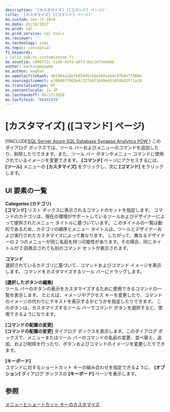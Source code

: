 ```yaml
---
description: '[カスタマイズ] ([コマンド] ページ)'
title: '[カスタマイズ] ([コマンド] ページ)'
ms.custom: seo-lt-2019
ms.date: 01/19/2017
ms.prod: sql
ms.prod_service: sql-tools
ms.reviewer: ''
ms.technology: ssms
ms.topic: conceptual
f1_keywords:
- sql13.swb.vs.customizecom.f1
ms.assetid: c8965f2c-51d9-437d-a6f3-8ac2075ede6b
author: markingmyname
ms.author: maghan
ms.openlocfilehash: db5984a18efb85045cbbe4b0aab4c97b9e7f308b
ms.sourcegitcommit: e700497f962e4c2274df16d9e651059b42ff1a10
ms.translationtype: HT
ms.contentlocale: ja-JP
ms.lasthandoff: 08/17/2020
ms.locfileid: "88491978"
---
```

# <a name="customize-commands-page"></a>[カスタマイズ] ([コマンド] ページ)
[!INCLUDE[SQL Server Azure SQL Database Synapse Analytics PDW ](../../includes/applies-to-version/sql-asdb-asdbmi-asa-pdw.md)]
このダイアログ ボックスでは、ツール バーおよびメニューのコマンドを追加したり、削除したりできます。また、ツール バー ボタンやメニュー コマンドに使用されているイメージを変更できます。 **[コマンド]** ページにアクセスするには、 **[ツール]** メニューの **[カスタマイズ]** をクリックし、次に **[コマンド]** をクリックします。  
  
## <a name="ui-element-list"></a>UI 要素の一覧  
**Categories (カテゴリ)**  
**[コマンド]** リスト ボックスに表示されるコマンドのセットを指定します。 コマンドのカテゴリは、現在の環境がサポートしているツールおよびデザイナーによって提供されたメニュー タイトルに基づいています。 このタイトルの一覧は動的であるため、カテゴリの順序とメニュー タイトルは、ツールとデザイナーおよび実行されたカスタマイズによって異なります。 したがって、異なるデザイナーの 2 つのメニューが同じ名前を持つ可能性があります。その場合、同じタイトルが 2 回表示されても別のコマンド セットが表示されます。  
  
**コマンド**  
選択されているカテゴリに基づいて、コマンドおよびコマンド イメージを表示します。 コマンドをカスタマイズするツール バーにドラッグします。  
  
**[選択したボタンの編集]**  
ツール バーのボタンの表示をカスタマイズするために使用できるコマンドの一覧を表示します。 たとえば、イメージやアクセス キーを変更したり、コマンドのイメージの代わりにテキストを表示するかどうかを指定したりできます。 このボタンは、カスタマイズするツール バーでコマンド ボタンを選択すると、使用できるようになります。  
  
**[コマンドの配置の変更]**  
**[コマンドの配置の変更]** ダイアログ ボックスを表示します。このダイアログ ボックスで、メニューまたはツール バーのコマンドの名前の変更、並べ替え、追加、および削除を行ったり、ボタンおよびコマンドのイメージを変更したりできます。  
  
**[キーボード]**  
コマンドに対するショートカット キーの組み合わせを指定できるように、 **[オプション]** ダイアログ ボックスの **[キーボード]** ページを表示します。  
  
## <a name="see-also"></a>参照  
[メニューとショートカット キーのカスタマイズ](../../ssms/customize-menus-and-shortcut-keys.md)  
